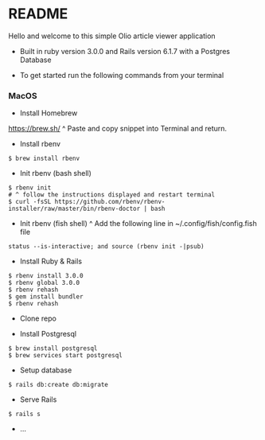 # README

Hello and welcome to this simple Olio article viewer application

* Built in ruby version 3.0.0 and Rails version 6.1.7 with a Postgres Database

* To get started run the following commands from your terminal

### MacOS

- Install Homebrew

https://brew.sh/
^ Paste and copy snippet into Terminal and return.

- Install rbenv

```
$ brew install rbenv
```

- Init rbenv (bash shell)

```
$ rbenv init
# ^ follow the instructions displayed and restart terminal
$ curl -fsSL https://github.com/rbenv/rbenv-installer/raw/master/bin/rbenv-doctor | bash
```

- Init rbenv (fish shell)
^ Add the following line in ~/.config/fish/config.fish file

```
status --is-interactive; and source (rbenv init -|psub)
```

- Install Ruby & Rails

```
$ rbenv install 3.0.0
$ rbenv global 3.0.0
$ rbenv rehash
$ gem install bundler
$ rbenv rehash
```

- Clone repo

- Install Postgresql

```
$ brew install postgresql
$ brew services start postgresql
```

- Setup database

```
$ rails db:create db:migrate
```

- Serve Rails

```
$ rails s
```

* ...
